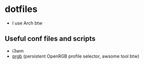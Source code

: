 # dotfiles
- I use Arch btw
## Useful conf files and scripts
- i3wm
- [prgb](https://github.com/samu22cr/dotfiles/blob/main/.local/bin/prgb) (persistent OpenRGB profile selector, awsome tool btw)
